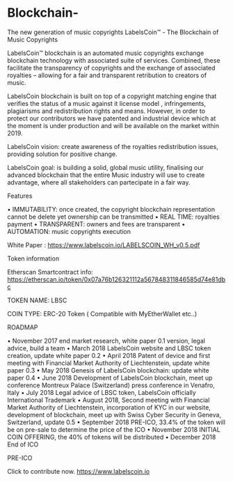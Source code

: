 # Blockchain-
The new generation  of music copyrights
LabelsCoin™ - The Blockchain of Music Copyrights
 

LabelsCoin™  blockchain  is an automated music  copyrights exchange blockchain technology  with associated suite of services. Combined, these facilitate the transparency of copyrights and the exchange of associated royalties  – allowing for a fair and transparent retribution to creators of music.

LabelsCoin  blockchain is built on top of a copyright matching engine that  verifies the status of a music against it license model , infringements, plagiarisms and redistribution rights and means.  However, in order to protect our contributors we have patented and industrial device  which at the moment is under production and will be available on the market within 2019.

LabelsCoin vision:  create awareness of the royalties redistribution issues, providing solution for  positive change.

LabelsCoin goal:  is building a solid, global music utility,  finalising our advanced blockchain that the entire Music industry will use to create advantage, where all stakeholders can partecipate in a fair way.

Features

• IMMUTABILITY: once created, the copyright blockchain representation  cannot be delete yet ownership can be transmitted 
• REAL TIME: royalties payment 
• TRANSPARENT: owners and fees are transparent
• AUTOMATION:  music copyrights execution 

 White Paper : https://www.labelscoin.io/LABELSCOIN_WH_v0.5.pdf

Token information

Etherscan Smartcontract info: https://etherscan.io/token/0x07a76b126321112a567848311846585d74e81dbc

TOKEN NAME: LBSC

COIN TYPE: ERC-20 Token ( Compatible with MyEtherWallet etc..)

 

ROADMAP

• November 2017 end market research, white paper 0.1 version, legal advice, build a team
• March 2018 LabelsCoin website and LBSC token creation, update white paper 0.2
• April 2018 Patent of device and first meeting with  Financial Market Authority of Liechtenstein, update white paper 0.3
• May 2018 Genesis of LabelsCoin blockchain: update white paper 0.4
• June 2018 Development of LabelsCoin  blockchain, meet up conference Montreux Palace (Switzerland) press conference in Venafro, Italy
• July 2018 Legal advice of LBSC token, LabelsCoin officially International Trademark 
• August 2018, Second meeting with Financial Market Authority of Liechtenstein, incorporation of  KYC in our website, development of blockchain, meet up with Swiss Cyber Security in Geneva, Switzerland, update 0.5 
• September 2018 PRE-ICO, 33.4% of the token will be on pre-sale  to determine the price of the ICO
• November 2018 INITIAL COIN OFFERING, the 40% of tokens will be distributed 
• December 2018 End of ICO

 

PRE-ICO

Click to contribute now.  https://www.labelscoin.io
